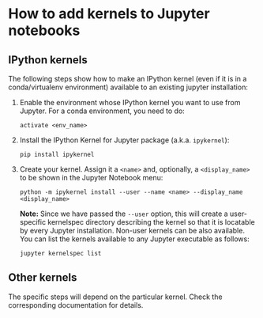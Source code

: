 # How to add kernels to Jupyter notebooks
## IPython kernels
The following steps show how to make an IPython kernel (even if it is in a conda/virtualenv environment) available to an existing jupyter installation:

1. Enable the environment whose IPython kernel you want to use from Jupyter. For a conda environment, you need to do:

   ```
   activate <env_name>
   ```
  
2. Install the IPython Kernel for Jupyter package (a.k.a. `ipykernel`):

   ```
   pip install ipykernel
   ```
   
3. Create your kernel. Assign it a `<name>` and, optionally, a `<display_name>` to be shown in the Jupyter Notebook menu:

   ```
   python -m ipykernel install --user --name <name> --display_name <display_name>
   ```
   
   **Note:** Since we have passed the `--user` option, this will create a user-specific kernelspec directory describing the kernel so that it is locatable by every Jupyter installation. Non-user kernels can be also available. You can list the kernels available to any Jupyter executable as follows:
   
   ```
   jupyter kernelspec list
   ```

## Other kernels
The specific steps will depend on the particular kernel. Check the corresponding documentation for details.
